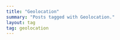 ```yaml
---
title: "Geolocation"
summary: "Posts tagged with Geolocation."
layout: tag
tag: geolocation
---
```


